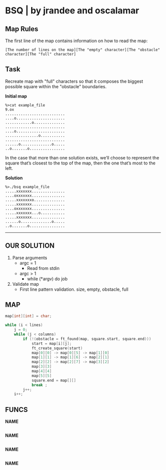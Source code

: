 **BSQ | by jrandee and oscalamar**
==
**Map Rules**
--
The first line of the map contains information on how to read the map:
```
[The number of lines on the map][The "empty" character][The "obstacle" character][The "full" character]
```
**Task**
--
Recreate map with "full" characters so that it composes the biggest possible square within the "obstacle" boundaries.

**Initial map**
```
%>cat example_file
9.ox
...........................
....o......................
............o..............
...........................
....o......................
...............o...........
...........................
......o..............o.....
..o.......o................
```

In the case that more than one solution exists, we’ll choose to represent the
square that’s closest to the top of the map, then the one that’s most to the
left.

**Solution**
```
%>./bsq example_file
.....xxxxxxx...............
....oxxxxxxx...............
.....xxxxxxxo..............
.....xxxxxxx...............
....oxxxxxxx...............
.....xxxxxxx...o...........
.....xxxxxxx...............
......o..............o.....
..o.......o................
```
----
**OUR SOLUTION**
--
1) Parse arguments
	* argc = 1
		* Read from stdin
	* argc > 1
		* while (*argv) do job
2) Validate map
	* First line pattern validation. size, empty, obstacle, full


**MAP**
--
```c
map[int][int] = char;

while (i < lines)
	j = 0;
	while (j < columns)
		if (!(obstacle = ft_found(map, square.start, square.end)))
			start = map[i][j];
			ft_create_square(start)
			map[0][0] -> map[0][5] -> map[1][0]
			map[1][1] -> map[1][6] -> map[2][1]
			map[2][2] -> map[2][7] -> map[3][2]
			map[3][3]
			map[4][4]
			map[5][5]
			square.end = map[][]
			break ;
		j++;
	i++;
```

**FUNCS**
--

**NAME**
```c

```
**NAME**
```c

```
**NAME**
```c

```
**NAME**
```c

```